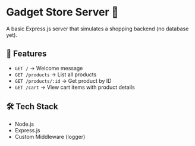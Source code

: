 # Gadget Store Server 🛒

A basic Express.js server that simulates a shopping backend (no database yet).

## 🚀 Features
- `GET /` → Welcome message
- `GET /products` → List all products
- `GET /products/:id` → Get product by ID
- `GET /cart` → View cart items with product details

## 🛠️ Tech Stack
- Node.js
- Express.js
- Custom Middleware (logger)


